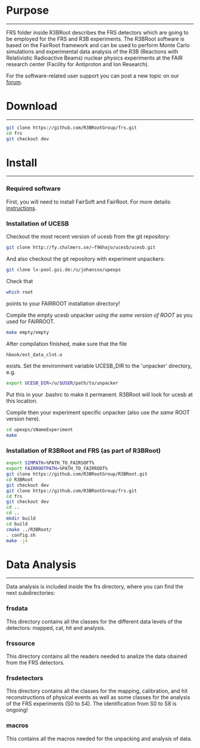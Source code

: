 # Purpose
--------

FRS folder inside R3BRoot describes the FRS detectors which are going to be employed for the FRS and R3B experiments.
The R3BRoot software is based on the FairRoot framework and can be used to perform Monte Carlo simulations and experimental data analysis of the R3B (Reactions with Relativistic Radioactive Beams) nuclear physics experiments at the FAIR research center (Facility for Antiproton and Ion Research).

For the software-related user support you can post a new topic on our [forum](https://forum.gsi.de/index.php?t=index&cat=40&).

# Download
--------

~~~bash
git clone https://github.com/R3BRootGroup/frs.git
cd frs
git checkout dev
~~~

# Install
--------

### Required software

First, you will need to install FairSoft and FairRoot. For more details: [instructions](https://www.r3broot.gsi.de/installation).

### Installation of UCESB

Checkout the most recent version of ucesb from the git repository:
~~~bash
git clone http://fy.chalmers.se/~f96hajo/ucesb/ucesb.git
~~~
And also checkout the git repository with experiment unpackers:
~~~bash
git clone lx-pool.gsi.de:/u/johansso/upexps
~~~
Check that
~~~bash
which root
~~~
points to your FAIRROOT installation directory!

Compile the empty ucesb unpacker *using the same version of ROOT* as you used for FAIRROOT.
~~~bash
make empty/empty
~~~
After compilation finished, make sure that the file
~~~bash
hbook/ext_data_clnt.o
~~~
exists. Set the environment variable UCESB_DIR to the 'unpacker' directory, e.g.
~~~bash
export UCESB_DIR=/u/$USER/path/to/unpacker
~~~
Put this in your .bashrc to make it permanent. R3BRoot will look for ucesb at this location.

Compile then your experiment specific unpacker (also use *the same* ROOT version here).
~~~bash
cd upexps/sNameExperiment
make
~~~

### Installation of R3BRoot and FRS (as part of R3BRoot)

~~~bash
export SIMPATH=%PATH_TO_FAIRSOFT%
export FAIRROOTPATH=%PATH_TO_FAIRROOT%
git clone https://github.com/R3BRootGroup/R3BRoot.git
cd R3BRoot
git checkout dev
git clone https://github.com/R3BRootGroup/frs.git
cd frs
git checkout dev
cd ..
cd ..
mkdir build
cd build
cmake ../R3BRoot/
. config.sh
make -j4
~~~

# Data Analysis
--------

Data analysis is included inside the frs directory, where you can find the next subdirectories:

### frsdata

This directory contains all the classes for the different data levels of the detectors: mapped, cal, hit and analysis.

### frssource

This directory contains all the readers needed to analize the data obained from the FRS detectors.

### frsdetectors

This directory contains all the classes for the mapping, calibration, and hit reconstructions of physical events as well as some classes for the analysis of the FRS experiments (S0 to S4). The identification from S0 to S8 is ongoing!

### macros

This contains all the macros needed for the unpacking and analysis of data.

